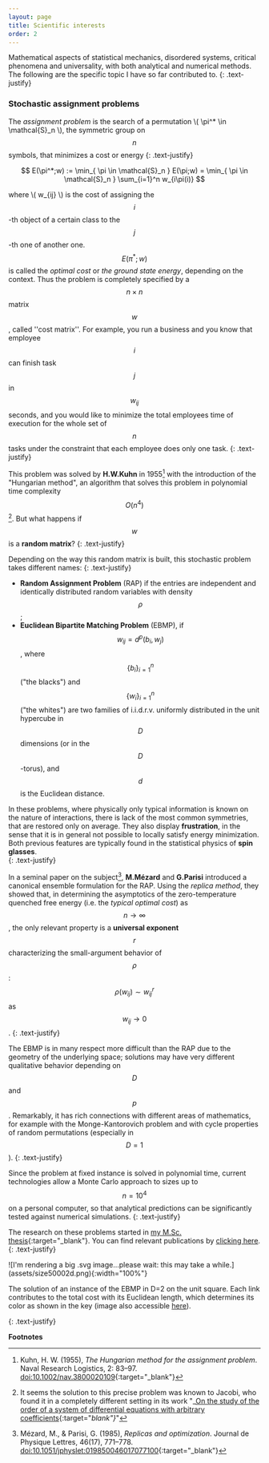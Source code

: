 ```yaml
---
layout: page
title: Scientific interests
order: 2
---
```


<!--- TOC
{:toc}-->

Mathematical aspects of statistical mechanics, disordered systems, critical phenomena and universality, with both analytical and numerical methods. The following are the specific topic I have so far contributed to.
{: .text-justify}

### Stochastic assignment problems


The _assignment problem_ is the search of a permutation \\( \pi^* \in \mathcal{S}_n \\), the symmetric group on $$n$$ symbols, that minimizes a cost or energy
{: .text-justify}

$$ E(\pi^*;w) := \min_{ \pi \in \mathcal{S}_n } E(\pi;w) = \min_{ \pi \in \mathcal{S}_n } \sum_{i=1}^n w_{i\pi(i)}
$$

where \\( w_{ij} \\) is the cost of assigning the $$i$$-th object of a certain class to the $$j$$-th one of another one. $$ E(\pi^*;w)$$ is called the _optimal cost_ or _the ground state energy_, depending on the context. Thus the problem is completely specified by a $$n\times n$$ matrix $$w$$, called ''cost matrix''. For example, you run a business and you know that employee $$i$$ can finish task $$j$$ in $$w_{ij}$$ seconds, and you would like to minimize the total employees time of execution for the whole set of $$n$$ tasks under the constraint that each employee does only one task. 
{: .text-justify}

This problem was solved by **H.W.Kuhn** in 1955[^1] with the introduction of the "Hungarian method", an algorithm that solves this problem in polynomial time complexity $$O(n^4)$$[^2]. But what happens if $$w$$ is a **random matrix**?
{: .text-justify}


Depending on the way this random matrix is built, this stochastic problem takes different names:
{: .text-justify}

- **Random Assignment Problem** (RAP) if the entries are independent and identically distributed random variables with density $$\rho$$;
- **Euclidean Bipartite Matching Problem** (EBMP), if $$w_{ij}=d^p(b_i,w_j)$$, where $$\lbrace b_i \rbrace_{i=1}^n$$ ("the blacks") and $$\lbrace w_i \rbrace_{i=1}^n$$ ("the whites") are two families of i.i.d.r.v. uniformly distributed in the unit hypercube in $$D$$ dimensions (or in the $$D$$-torus), and $$d$$ is the Euclidean distance. 
	
In these problems, where physically only typical information is known on the nature of interactions, there is lack of the most common symmetries, that are restored only on average. They also display **frustration**, in the sense that it is in general not possible to locally satisfy energy minimization. Both previous features are typically found in the statistical physics of **spin glasses**. 	
{: .text-justify}


In a seminal paper on the subject[^3], **M.Mézard** and **G.Parisi** introduced a canonical ensemble formulation for the RAP. Using the _replica method_, they showed that, in determining the asymptotics of the zero-temperature quenched free energy (i.e. the _typical optimal cost_) as $$n \to \infty$$, the only relevant property is a **universal exponent** $$r$$ characterizing the small-argument behavior of $$\rho$$: $$\rho(w_{ij})\sim w_{ij}^r$$ as $$w_{ij} \to 0$$.
{: .text-justify}


The EBMP is in many respect more difficult than the RAP due to the geometry of the underlying space; solutions may have very different qualitative behavior depending on $$D$$ and $$p$$. Remarkably, it has rich connections with different areas of mathematics, for example with the Monge-Kantorovich problem and with cycle properties of random permutations (especially in $$D=1$$).
{: .text-justify}

Since the problem at fixed instance is solved in polynomial time, current technologies allow a Monte Carlo approach to sizes up to $$n=10^4$$ on a personal computer, so that analytical predictions can be significantly tested against numerical simulations.
{: .text-justify}

The research on these problems started in [my M.Sc. thesis](downloads/masterthesis.pdf){:target="_blank"}. You can find relevant publications by [clicking here](/publications).
{: .text-justify}

<div class="tf2d" markdown="block">
![I'm rendering a big .svg image...please wait: this may take a while.](assets/size50002d.png){:width="100%"}

</div>

<p class="message"><i class="fa fa-info-circle fa-fw" aria-hidden="true"></i>The solution of an instance of the EBMP in D=2 on the unit square. Each link contributes to the total cost with its Euclidean length, which determines its color as shown in the key (image also accessible <a href="/assets/size50002d.png" target="_blank">here</a>). </p>
{: .text-justify}

**Footnotes**

[^1]:
	Kuhn, H. W. (1955), _The Hungarian method for the assignment problem_. Naval Research Logistics, 2: 83–97. [doi:10.1002/nav.3800020109](http://onlinelibrary.wiley.com/doi/10.1002/nav.3800020109/abstract){:target="_blank"}

[^2]:
	It seems the solution to this precise problem was known to Jacobi, who found it in a completely different setting in its work "_[On the study of the order of a system of differential equations with arbitrary coefficients](http://gdz.sub.uni-goettingen.de/dms/load/img/?PPN=GDZPPN002152592&IDDOC=266552){:target="_blank"}_"
	
[^3]:
	Mézard, M., & Parisi, G. (1985), _Replicas and optimization_. Journal de Physique Lettres, 46(17), 771–778. [doi:10.1051/jphyslet:019850046017077100](http://jphyslet.journaldephysique.org/en/articles/jphyslet/abs/1985/17/jphyslet_1985__46_17_771_0/jphyslet_1985__46_17_771_0.html){:target="_blank"}